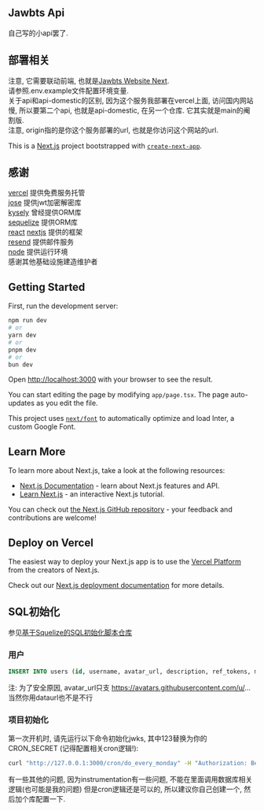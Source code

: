 ## Jawbts Api
自己写的小api罢了.  

## 部署相关

注意, 它需要联动前端, 也就是[Jawbts Website Next](https://github.com/winsrewu/jawbts-website-next/).  
请参照.env.example文件配置环境变量.  
关于api和api-domestic的区别, 因为这个服务我部署在vercel上面, 访问国内网站慢, 所以要第二个api, 也就是api-domestic, 在另一个仓库. 它其实就是main的阉割版.  
注意, origin指的是你这个服务部署的url, 也就是你访问这个网站的url.  

This is a [Next.js](https://nextjs.org/) project bootstrapped with [`create-next-app`](https://github.com/vercel/next.js/tree/canary/packages/create-next-app).

## 感谢
[vercel](https://vercel.com/) 提供免费服务托管  
[jose](https://www.npmjs.com/package/jose) 提供jwt加密解密库  
[kysely](https://www.npmjs.com/package/kysely) 曾经提供ORM库  
[sequelize](https://www.npmjs.com/package/sequelize) 提供ORM库  
[react](https://reactjs.org/) [nextjs](https://nextjs.org/) 提供的框架  
[resend](https://resend.com/) 提供邮件服务  
[node](https://nodejs.org/zh-cn/) 提供运行环境  
感谢其他基础设施建造维护者  

## Getting Started

First, run the development server:

```bash
npm run dev
# or
yarn dev
# or
pnpm dev
# or
bun dev
```

Open [http://localhost:3000](http://localhost:3000) with your browser to see the result.

You can start editing the page by modifying `app/page.tsx`. The page auto-updates as you edit the file.

This project uses [`next/font`](https://nextjs.org/docs/basic-features/font-optimization) to automatically optimize and load Inter, a custom Google Font.

## Learn More

To learn more about Next.js, take a look at the following resources:

- [Next.js Documentation](https://nextjs.org/docs) - learn about Next.js features and API.
- [Learn Next.js](https://nextjs.org/learn) - an interactive Next.js tutorial.

You can check out [the Next.js GitHub repository](https://github.com/vercel/next.js/) - your feedback and contributions are welcome!

## Deploy on Vercel

The easiest way to deploy your Next.js app is to use the [Vercel Platform](https://vercel.com/new?utm_medium=default-template&filter=next.js&utm_source=create-next-app&utm_campaign=create-next-app-readme) from the creators of Next.js.

Check out our [Next.js deployment documentation](https://nextjs.org/docs/deployment) for more details.

## SQL初始化
参见[基于Squelize的SQL初始化脚本仓库](https://github.com/JwbFut/jawbts-api-next-db/)
### 用户
```sql
INSERT INTO users (id, username, avatar_url, description, ref_tokens, music_data, async_key) VALUES (78122384,'winsrewu','https://avatars.githubusercontent.com/u/78122384?v=4','','[]', '[]', '{"music_data":"0"}');
```
注: 为了安全原因, avatar_url只支 https://avatars.githubusercontent.com/u/...  当然你用dataurl也不是不行  

### 项目初始化
第一次开机时, 请先运行以下命令初始化jwks, 其中123替换为你的CRON_SECRET (记得配置相关cron逻辑!):
```bash
curl "http://127.0.0.1:3000/cron/do_every_monday" -H "Authorization: Bearer 123"
```
有一些其他的问题, 因为instrumentation有一些问题, 不能在里面调用数据库相关逻辑(也可能是我的问题)
但是cron逻辑还是可以的, 所以建议你自己创建一个, 然后加个库配置一下. 